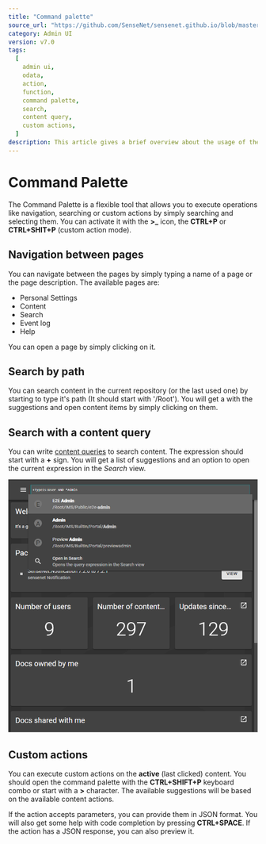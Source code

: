 ```yaml
---
title: "Command palette"
source_url: "https://github.com/SenseNet/sensenet.github.io/blob/master/_docs/admin-ui/command-palette.md"
category: Admin UI
version: v7.0
tags:
  [
    admin ui,
    odata,
    action,
    function,
    command palette,
    search,
    content query,
    custom actions,
  ]
description: This article gives a brief overview about the usage of the Command Palette on the Admin UI.
---
```


# Command Palette

The Command Palette is a flexible tool that allows you to execute operations like navigation, searching or custom actions by simply searching and selecting them. You can activate it with the **>\_** icon, the **CTRL+P** or **CTRL+SHIT+P** (custom action mode).

## Navigation between pages

You can navigate between the pages by simply typing a name of a page or the page description. The available pages are:

- Personal Settings
- Content
- Search
- Event log
- Help

You can open a page by simply clicking on it.

## Search by path

You can search content in the current repository (or the last used one) by starting to type it's path (It should start with '/Root'). You will get a with the suggestions and open content items by simply clicking on them.

## Search with a content query

You can write [content queries](/docs/content-query/) to search content. The expression should start with a **+** sign. You will get a list of suggestions and an option to open the current expression in the _Search_ view.

![Displaying search results](/img/admin-ui-command-palette.png "Displaying search results")

## Custom actions

You can execute custom actions on the **active** (last clicked) content. You should open the command palette with the **CTRL+SHIFT+P** keyboard combo or start with a **>** character. The available suggestions will be based on the available content actions.

If the action accepts parameters, you can provide them in JSON format. You will also get some help with code completion by pressing **CTRL+SPACE**. If the action has a JSON response, you can also preview it.
